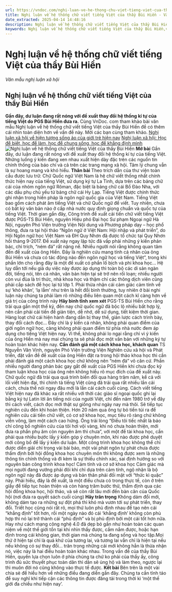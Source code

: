 ```yaml
---
url: https://vndoc.com/nghi-luan-ve-he-thong-chu-viet-tieng-viet-cua-thay-bui-hien-141038
title: Nghị luận về hệ thống chữ viết tiếng Việt của thầy Bùi Hiền - Văn mẫu nghị luận xã hội - VnDoc.com
date_extracted: 2025-04-14 14:48:16
description: Nghị luận về hệ thống chữ viết tiếng Việt của thầy Bùi Hiền nêu ra những quan điển về đề nghị cải tiến hệ thống chữ tiếng Việt mới. Mời quý vị bạn đọc cùng tham khảo.
keywords: Nghị luận về hệ thống chữ viết tiếng Việt của thầy Bùi Hiền,văn mẫu nghị luận xã hội,đề nghị cải tiến chữ viết,hệ thống chữ viết tiếng việt mới của thầy bùi hiền
---
```


# Nghị luận về hệ thống chữ viết tiếng Việt của thầy Bùi Hiền
 _Văn mẫu nghị luận xã hội_
## **Nghị luận về hệ thống chữ viết tiếng Việt của thầy Bùi Hiền**
**Gần đây, dư luận đang rất nóng với đề xuất thay đổi hệ thống kí tự của tiếng Việt do PGS Bùi Hiền đưa ra.** Cùng VnDoc. com tham khảo bài văn mẫu Nghị luận về hệ thống chữ viết tiếng Việt của thầy Bùi Hiền để có thêm cái nhìn toàn diện hơn về vấn đề này. Mời các bạn cùng tham khảo.
[Nghị luận xã hội về hiện tượng sống ảo của giới trẻ hiện nay](<https://vndoc.com/nghi-luan-xa-hoi-ve-hien-tuong-song-ao-cua-gioi-tre-hien-nay-120446>)
[Nghị luận xã hội: Học để biết, học để làm, học để chung sống, học để khẳng định mình](<https://vndoc.com/nghi-luan-xa-hoi-hoc-de-biet-hoc-de-lam-hoc-de-chung-song-hoc-de-khang-dinh-minh-106036>)
![Nghị luận về hệ thống chữ viết tiếng Việt của thầy Bùi Hiền](https://i.vdoc.vn/data/image/2018/01/05/nghi-luan-ve-he-thong-chu-viet-cua-thay-bui-hien.png)
**Mở bài**
Gần đây, dư luận đang rất nóng với đề xuất thay đổi hệ thống kí tự của tiếng Việt. Những luồng ý kiến đang xen nhau xuất hiện dày đặc trên các nguồn tin chính thống của báo chí và cả trên các trang mạng xã hội. Tâm lý chung vẫn là sự hoang mang và khó hiểu.
**Thân bài**
Theo trích dẫn của thư viện toàn cầu được lưu trữ: Chữ Quốc ngữ Việt Nam là hệ chữ viết thống nhất chính thức hiện nay của tiếng Việt, sử dụng ký tự La Tinh, dựa trên các bảng chữ cái của nhóm ngôn ngữ Rôman, đặc biệt là bảng chữ cái Bồ Đào Nha, với các dấu phụ chủ yếu từ bảng chữ cái Hy Lạp. Tiếng Việt được chính thức ghi nhận trong hiến pháp là ngôn ngữ quốc gia của Việt Nam. Tiếng Việt bao gồm cách phát âm tiếng Việt và chữ Quốc ngữ để viết. Tuy nhiên, chưa có bất kỳ văn bản nào ở cấp nhà nước quy định giọng chuẩn và quốc tự của tiếng Việt.
Thời gian gần đây, Công trình đề xuất cải tiến chữ viết tiếng Việt được PGS-TS Bùi Hiền, nguyên Hiệu phó Đại học Sư phạm Ngoại ngữ Hà Nội, nguyên Phó Viện trưởng Viện Nội dung và Phương pháp dạy – học phổ thông, đưa ra tại hội thảo “Ngôn ngữ ở Việt Nam: Hội nhập và phát triển”, do Hội Ngôn ngữ học Việt Nam và ĐH Quy Nhơn đã được tổ chức tại Quy Nhơn hồi tháng 9-2017.
Đề xuất này ngay lập tức đã vấp phải những ý kiến phản bác, chỉ trích, “ném đá” rất nặng nề. Nhiều người nói rằng không quan tâm đến đề xuất của ông Hiền. Đây là nghiên cứu mang tính cá nhân của ông Bùi Hiền và chưa có tác động nào đến ngôn ngữ học và tiếng Việt”, trong khi phần lớn cho rằng đây là một đề xuất có phần lố bịch và phi khoa học… Hệ lụy dẫn tới nếu giả dụ việc này được áp dụng thì toàn bộ các di sản ngàn đời, tiếng nói, tên cá nhân, văn bản hiện tại sẽ trở nên rối loạn; nhiều người còn vui đùa là tri thức, nhà khoa học và thậm chí các thông dịch viên cũng phải cắp sách để học lại từ lớp 1. Phải thừa nhận cái cảm giác cảm tính về sự ‘khó khăn’, ‘lạ lẫm’ như trên là hết đổi bình thường, tuy nhiên ở bài nghi luận này chúng ta phải làm rõ những điều liên quan một cách kĩ càng hơn về giá trị của công trình này
**Hãy bình tĩnh xem xét**
PGS-TS Bùi Hiền cho rằng trải qua gần một thế kỷ, đến nay chữ quốc ngữ đã bộc lộ nhiều bất hợp lý, nên cần phải cải tiến để giản tiện, dễ nhớ, dễ sử dụng, tiết kiệm thời gian. Hàng loạt chữ cái hiện hành đang dần bị thay thế, giản lược cách trình bày, thay đổi cách đọc… Đây chỉ là ý kiến cá nhân, không phải quan điểm của giới ngôn ngữ học, càng không phải quan điểm từ phía nhà nước đem áp dụng cho tiếng Việt hiện nay. Vì thế, không phải lo ngại rằng chỉ vì ý kiến của ông Hiền mà nay mai chúng ta sẽ phải đọc một văn bản với những ký tự hoàn toàn khác hiện nay.
**Cần đánh giá một cách khoa học, khách quan**
TS Nguyễn Văn Vịnh, nguyên Phó Viện trưởng Viện Nghiên cứu xã hội và Phát triển, đặt vấn đề đề xuất của ông Hiền đặt ra trong hội thảo khoa học thì cần phải đánh giá một cách khoa học chứ không nên “ném đá” vô căn cứ. Phần nhiều người đang phản bác gay gắt đề xuất của PGS Hiền khi chưa đọc kỹ tham luận khoa học của ông nên không hiểu rõ mục đích của đề xuất này. Chữ quốc ngữ đã trải qua quá trình biến đổi qua hàng trăm năm, kể cả với lối viết hiện đại, thì chính tả tiếng Việt cũng đã trải qua rất nhiều lần cải cách, chưa thể nói ngay đâu mới là lần cải cách cuối cùng. Cách viết tiếng Việt hiện nay đã khác xa rất nhiều với thời các giáo sĩ ngoại quốc ghi lại bằng ký tự Latin lời ăn tiếng nói của người Việt, chỉ đến năm 1980 trở về đây thì cách viết, cách đọc mới thật sự giống như ngày nay mà thôi.
Sẽ tiếp tục nghiên cứu đến khi hoàn thiện. Hơn 20 năm qua ông tự bỏ tiền túi ra để nghiên cứu cải tiến chữ viết, có cơ sở khoa học, mục tiêu rõ ràng chứ không viễn vông, làm một cách cao hứng. Ông trải lòng “Điều tôi tiếc nhất là báo chí công bố nghiên cứu của tôi hơi vội vàng, khi nó chưa hoàn thiện, mới đưa ra phần phụ âm còn nguyên âm thì chưa”, với một đề tài khoa học, cần phải qua nhiều bước lấy ý kiến góp ý chuyên môn, khi nào được phê duyệt mới công bố để lấy ý kiến dư luận. Một công trình khoa học không thể chỉ được diễn giải chỉ trong vài bài báo, một vài phát ngôn tự phát chưa được thẩm định bởi hội đồng khoa học chuyên môn thì không được xem là những thông tin chính thống và đi kèm là sự thiếu chính xác, sai định hướng so với nguyên bản công trình khoa học\! Cảm tính và cơ sở khoa học Cảm giác mà mọi người đang vướng phải đôi khi chỉ dựa trên cảm tính, ngộ nhận là bộ ngôn ngữ này đã được áp dụng và bản thân phải đối mặt với “thức kì quặc” này. Phải hiểu, đây là đề xuất, là một điều chưa có trong thực tế, còn ở trên giấy để tiếp tục hoàn thiện và còn hàng trăm bước thử, thẩm định qua các hội đồng khoa học, hội thảo, và sẽ còn rất lâu mới đến bàn cân của Quốc hội \(nơi đưa ra quyết sách cuối cùng\)
**Hãy trân trọng**
Không dám đổi mới, không dám tạo ra những sự đột phá thì khó mà vươn tới sự phát triển, thay đổi. Triết học cũng nói rất rõ, mọi thứ luôn phủ định nhau để tạo nên cái “khẳng định” tốt hơn, rồi một ngày nào đó cái ‘khẳng định’ không còn phù hợp thì nó lại trở thành cái “phủ định” và bị phủ định bởi một cái tốt hơn nữa. Hay như cách mạng công nghệ 4.0 đã dẹp bỏ gần như hoàn toàn các quan niệm về một thế giới tồn tại khi nhìn thấy được, cầm nắm được, hoặc hạn định trong cái không gian, thời gian mà chúng ta đang sống và học tập.Mọi thứ ở hiện tại chỉ là quá khứ của tương lai, và tương lai vẫn chỉ là hiện tại nếu nếu không có sự thay đổi… trân trọng những cái mới không hẳn là thừa nhận nó, việc này là hai điều hoàn toàn khác nhau. Trong vấn đề của thầy Bùi Hiền, quyền lựa chọn luôn ở phía chúng ta chứ ko phải của thầy ấy, công trình đủ sức thuyết phục toàn dân thì dân sẽ ủng hộ và làm theo, ngược lại thì muôn đời nó cũng không vào thực tế được.
**Kết bài**
Bên trên là một vài chia sẻ để hiểu hơn về những điều đang diễn gần đây. Chúng ta cần tỉnh táo để suy nghĩ khi tiếp cận các thông tin được đăng tải trong thời kì ‘một thế giới đa chiều như hiện nay’.
